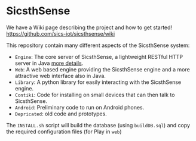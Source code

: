 SicsthSense
===========

We have a Wiki page describing the project and how to get started!
https://github.com/sics-iot/sicsthsense/wiki

This repository contain many different aspects of the SicsthSense system:

* `Engine`: The core server of SicsthSense, a lightweight RESTful HTTP server in Java [more details](https://github.com/sics-iot/sicsthsense/wiki).
* `Web`: A web based engine providing the SicsthSense engine and a more attractive web interface also in Java.
* `Library`: A python library for easily interacting with the SicsthSense engine.
* `Contiki`: Code for installing on small devices that can then talk to SicsthSense.
* `Android`: Preliminary code to run on Android phones.
* `Depricated`: old code and prototypes.

The `INSTALL.sh` script will build the database (using `buildDB.sql`) and copy the required configuration files (for Play in `web`)


